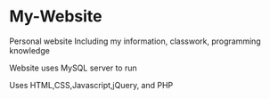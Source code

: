 # My-Website
Personal website Including my information, classwork, programming knowledge 

Website uses MySQL server to run 

Uses HTML,CSS,Javascript,jQuery, and PHP
